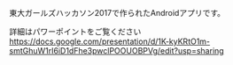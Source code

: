 東大ガールズハッカソン2017で作られたAndroidアプリです。

詳細はパワーポイントをご覧ください
https://docs.google.com/presentation/d/1K-kyKRtO1m-smtGhuW1rI6iD1dFhe3pwclPOOUOBPVg/edit?usp=sharing

